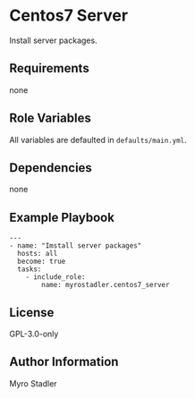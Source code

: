 Centos7 Server
==============

Install server packages.

Requirements
------------

none

Role Variables
--------------

All variables are defaulted in `defaults/main.yml`.

Dependencies
------------

none

Example Playbook
----------------

```
---
- name: "Imstall server packages"
  hosts: all
  become: true
  tasks:
    - include_role:
        name: myrostadler.centos7_server
```

License
-------

GPL-3.0-only

Author Information
------------------

Myro Stadler
